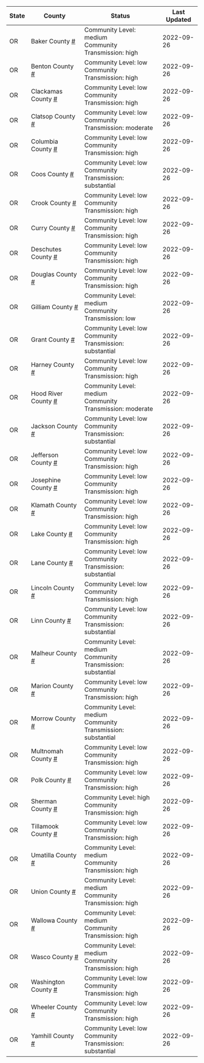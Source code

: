 State | County | Status | Last Updated
--- | --- | --- | --- 
OR | Baker County <a href="#baker_county">#</a> | <a name="baker_county"></a>Community Level: medium<br/>Community Transmission: high | 2022-09-26
OR | Benton County <a href="#benton_county">#</a> | <a name="benton_county"></a>Community Level: low<br/>Community Transmission: high | 2022-09-26
OR | Clackamas County <a href="#clackamas_county">#</a> | <a name="clackamas_county"></a>Community Level: low<br/>Community Transmission: high | 2022-09-26
OR | Clatsop County <a href="#clatsop_county">#</a> | <a name="clatsop_county"></a>Community Level: low<br/>Community Transmission: moderate | 2022-09-26
OR | Columbia County <a href="#columbia_county">#</a> | <a name="columbia_county"></a>Community Level: low<br/>Community Transmission: high | 2022-09-26
OR | Coos County <a href="#coos_county">#</a> | <a name="coos_county"></a>Community Level: low<br/>Community Transmission: substantial | 2022-09-26
OR | Crook County <a href="#crook_county">#</a> | <a name="crook_county"></a>Community Level: low<br/>Community Transmission: high | 2022-09-26
OR | Curry County <a href="#curry_county">#</a> | <a name="curry_county"></a>Community Level: low<br/>Community Transmission: high | 2022-09-26
OR | Deschutes County <a href="#deschutes_county">#</a> | <a name="deschutes_county"></a>Community Level: low<br/>Community Transmission: high | 2022-09-26
OR | Douglas County <a href="#douglas_county">#</a> | <a name="douglas_county"></a>Community Level: low<br/>Community Transmission: high | 2022-09-26
OR | Gilliam County <a href="#gilliam_county">#</a> | <a name="gilliam_county"></a>Community Level: medium<br/>Community Transmission: low | 2022-09-26
OR | Grant County <a href="#grant_county">#</a> | <a name="grant_county"></a>Community Level: low<br/>Community Transmission: substantial | 2022-09-26
OR | Harney County <a href="#harney_county">#</a> | <a name="harney_county"></a>Community Level: low<br/>Community Transmission: high | 2022-09-26
OR | Hood River County <a href="#hood_river_county">#</a> | <a name="hood_river_county"></a>Community Level: medium<br/>Community Transmission: moderate | 2022-09-26
OR | Jackson County <a href="#jackson_county">#</a> | <a name="jackson_county"></a>Community Level: low<br/>Community Transmission: substantial | 2022-09-26
OR | Jefferson County <a href="#jefferson_county">#</a> | <a name="jefferson_county"></a>Community Level: low<br/>Community Transmission: high | 2022-09-26
OR | Josephine County <a href="#josephine_county">#</a> | <a name="josephine_county"></a>Community Level: low<br/>Community Transmission: high | 2022-09-26
OR | Klamath County <a href="#klamath_county">#</a> | <a name="klamath_county"></a>Community Level: low<br/>Community Transmission: high | 2022-09-26
OR | Lake County <a href="#lake_county">#</a> | <a name="lake_county"></a>Community Level: low<br/>Community Transmission: high | 2022-09-26
OR | Lane County <a href="#lane_county">#</a> | <a name="lane_county"></a>Community Level: low<br/>Community Transmission: substantial | 2022-09-26
OR | Lincoln County <a href="#lincoln_county">#</a> | <a name="lincoln_county"></a>Community Level: low<br/>Community Transmission: high | 2022-09-26
OR | Linn County <a href="#linn_county">#</a> | <a name="linn_county"></a>Community Level: low<br/>Community Transmission: substantial | 2022-09-26
OR | Malheur County <a href="#malheur_county">#</a> | <a name="malheur_county"></a>Community Level: medium<br/>Community Transmission: substantial | 2022-09-26
OR | Marion County <a href="#marion_county">#</a> | <a name="marion_county"></a>Community Level: low<br/>Community Transmission: high | 2022-09-26
OR | Morrow County <a href="#morrow_county">#</a> | <a name="morrow_county"></a>Community Level: medium<br/>Community Transmission: substantial | 2022-09-26
OR | Multnomah County <a href="#multnomah_county">#</a> | <a name="multnomah_county"></a>Community Level: low<br/>Community Transmission: high | 2022-09-26
OR | Polk County <a href="#polk_county">#</a> | <a name="polk_county"></a>Community Level: low<br/>Community Transmission: high | 2022-09-26
OR | Sherman County <a href="#sherman_county">#</a> | <a name="sherman_county"></a>Community Level: high<br/>Community Transmission: high | 2022-09-26
OR | Tillamook County <a href="#tillamook_county">#</a> | <a name="tillamook_county"></a>Community Level: low<br/>Community Transmission: high | 2022-09-26
OR | Umatilla County <a href="#umatilla_county">#</a> | <a name="umatilla_county"></a>Community Level: medium<br/>Community Transmission: high | 2022-09-26
OR | Union County <a href="#union_county">#</a> | <a name="union_county"></a>Community Level: medium<br/>Community Transmission: high | 2022-09-26
OR | Wallowa County <a href="#wallowa_county">#</a> | <a name="wallowa_county"></a>Community Level: medium<br/>Community Transmission: high | 2022-09-26
OR | Wasco County <a href="#wasco_county">#</a> | <a name="wasco_county"></a>Community Level: medium<br/>Community Transmission: high | 2022-09-26
OR | Washington County <a href="#washington_county">#</a> | <a name="washington_county"></a>Community Level: low<br/>Community Transmission: high | 2022-09-26
OR | Wheeler County <a href="#wheeler_county">#</a> | <a name="wheeler_county"></a>Community Level: low<br/>Community Transmission: high | 2022-09-26
OR | Yamhill County <a href="#yamhill_county">#</a> | <a name="yamhill_county"></a>Community Level: low<br/>Community Transmission: substantial | 2022-09-26
